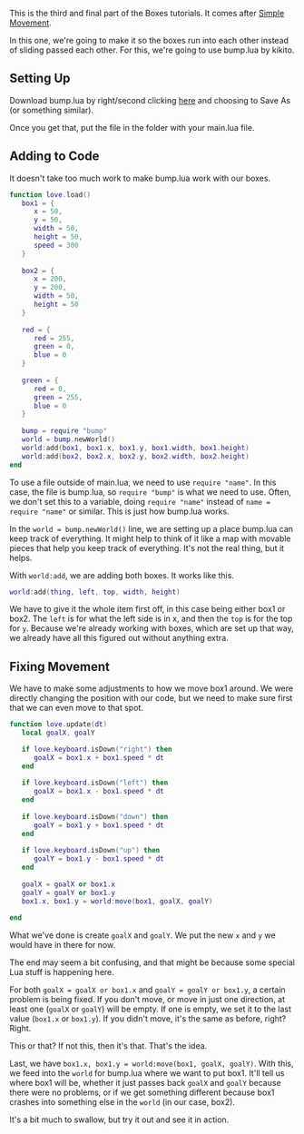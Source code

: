 This is the third and final part of the Boxes tutorials. It comes after [Simple Movement](https://github.com/MelCoderDojo/love/wiki/Simple-Movement).

In this one, we're going to make it so the boxes run into each other instead of sliding passed each other. For this, we're going to use bump.lua by kikito.

## Setting Up

Download bump.lua by right/second clicking [here](https://raw.githubusercontent.com/MelCoderDojo/love/master/libraries/bump.lua/bump.lua) and choosing to Save As (or something similar).

Once you get that, put the file in the folder with your main.lua file.

## Adding to Code

It doesn't take too much work to make bump.lua work with our boxes.

```Lua
function love.load()
   box1 = {
      x = 50,
      y = 50,
      width = 50,
      height = 50,
      speed = 300
   }
   
   box2 = {
      x = 200,
      y = 200,
      width = 50,
      height = 50
   }
   
   red = {
      red = 255,
      green = 0,
      blue = 0
   }
   
   green = {
      red = 0,
      green = 255,
      blue = 0
   }
   
   bump = require "bump"
   world = bump.newWorld()
   world:add(box1, box1.x, box1.y, box1.width, box1.height)
   world:add(box2, box2.x, box2.y, box2.width, box2.height)
end
```

To use a file outside of main.lua, we need to use `require "name"`. In this case, the file is bump.lua, so `require "bump"` is what we need to use. Often, we don't set this to a variable, doing `require "name"` instead of `name = require "name"` or similar. This is just how bump.lua works.

In the `world = bump.newWorld()` line, we are setting up a place bump.lua can keep track of everything. It might help to think of it like a map with movable pieces that help you keep track of everything. It's not the real thing, but it helps.

With `world:add`, we are adding both boxes. It works like this.

```Lua
world:add(thing, left, top, width, height)
```

We have to give it the whole item first off, in this case being either box1 or box2. The `left` is for what the left side is in x, and then the `top` is for the top for `y`. Because we're already working with boxes, which are set up that way, we already have all this figured out without anything extra.

## Fixing Movement

We have to make some adjustments to how we move box1 around. We were directly changing the position with our code, but we need to make sure first that we can even move to that spot.

```Lua
function love.update(dt)
   local goalX, goalY

   if love.keyboard.isDown("right") then
      goalX = box1.x + box1.speed * dt
   end
   
   if love.keyboard.isDown("left") then
      goalX = box1.x - box1.speed * dt
   end
   
   if love.keyboard.isDown("down") then
      goalY = box1.y + box1.speed * dt
   end
   
   if love.keyboard.isDown("up") then
      goalY = box1.y - box1.speed * dt
   end
   
   goalX = goalX or box1.x
   goalY = goalY or box1.y
   box1.x, box1.y = world:move(box1, goalX, goalY)
   
end
```

What we've done is create `goalX` and `goalY`. We put the new `x` and `y` we would have in there for now.

The end may seem a bit confusing, and that might be because some special Lua stuff is happening here.

For both `goalX = goalX or box1.x` and `goalY = goalY or box1.y`, a certain problem is being fixed. If you don't move, or move in just one direction, at least one (`goalX` or `goalY`) will be empty. If one is empty, we set it to the last value (`box1.x` or `box1.y`). If you didn't move, it's the same as before, right? Right.

This or that? If not this, then it's that. That's the idea.

Last, we have `box1.x, box1.y = world:move(box1, goalX, goalY)`. With this, we feed into the `world` for bump.lua where we want to put box1. It'll tell us where box1 will be, whether it just passes back `goalX` and `goalY` because there were no problems, or if we get something different because box1 crashes into something else in the `world` (in our case, box2).

It's a bit much to swallow, but try it out and see it in action.
